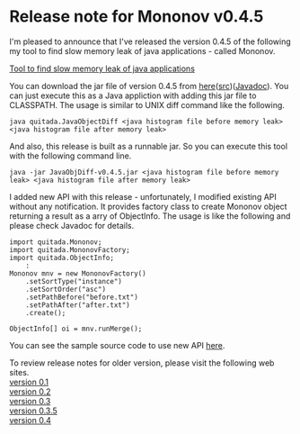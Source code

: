 # Release note for Mononov v0.4.5 #
I'm pleased to announce that I've released the version 0.4.5 of the following my tool to find slow memory leak of java applications - called Mononov.

[Tool to find slow memory leak of java applications](http://quitada.hatenablog.jp/entry/2013/02/08/012154)

You can download the jar file of version 0.4.5 from [here](http://code.google.com/p/mononov/downloads/detail?name=JavaObjDiff-v0.4.5.jar)([src](http://code.google.com/p/mononov/downloads/detail?name=JavaObjDiff-v0.4.5-src.zip))([Javadoc](http://hokkaidou.me/quitada/Mononov/Javadoc/045/)). You can just execute this as a Java appliction with adding this jar file to CLASSPATH. The usage is similar to UNIX diff command like the following.
```
java quitada.JavaObjectDiff <java histogram file before memory leak> <java histogram file after memory leak>
```

And also, this release is built as a runnable jar. So you can execute this tool with the following command line.
```
java -jar JavaObjDiff-v0.4.5.jar <java histogram file before memory leak> <java histogram file after memory leak>
```

I added new API with this release - unfortunately, I modified existing API without any notification. It provides factory class to create Mononov object returning a result as a arry of ObjectInfo. The usage is like the following and please check Javadoc for details.
```
import quitada.Mononov;
import quitada.MononovFactory;
import quitada.ObjectInfo;
    :
Mononov mnv = new MononovFactory()
    .setSortType("instance")
    .setSortOrder("asc")
    .setPathBefore("before.txt")
    .setPathAfter("after.txt")
    .create();

ObjectInfo[] oi = mnv.runMerge();
```

You can see the sample source code to use new API [here](http://code.google.com/p/mononov/source/browse/branches/mononov_v0.4.5/testSrc/quitada/test/MononovFactoryTest.java).

To review release notes for older version, please visit the following web sites. <br>
<a href='http://quitada.hatenablog.jp/entry/2013/02/08/012154'>version 0.1</a> <br>
<a href='http://quitada.hatenablog.jp/entry/2013/05/05/152010'>version 0.2</a> <br>
<a href='http://quitada.hatenablog.jp/entry/2013/05/09/224443'>version 0.3</a> <br>
<a href='http://quitada.hatenablog.jp/entry/2013/05/14/234155'>version 0.3.5</a> <br>
<a href='http://quitada.hatenablog.jp/entry/2013/05/16/005957'>version 0.4</a>

